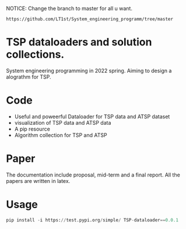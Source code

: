 NOTICE: Change the branch to master for all u want.
```
https://github.com/LT1st/System_engineering_programm/tree/master
```

# TSP dataloaders and solution collections.
System engineering programming in 2022 spring. Aiming to design a alograthm for TSP.

# Code
- Useful and poweerful Dataloader for TSP data and ATSP dataset
- visualization of TSP data and ATSP data 
- A pip resource 
- Algorithm collection for TSP and ATSP

# Paper
The documentation include proposal, mid-term and a final report. All the papers are written in latex.

# Usage
```python
pip install -i https://test.pypi.org/simple/ TSP-dataloader==0.0.1
```

